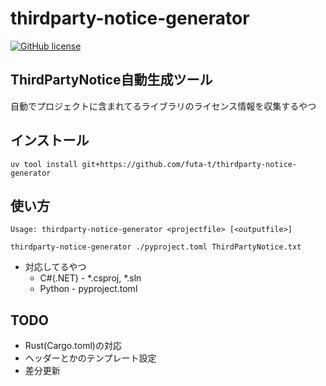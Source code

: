 # thirdparty-notice-generator

[![GitHub license](https://img.shields.io/badge/license-MIT-green.svg)]()

## ThirdPartyNotice自動生成ツール
自動でプロジェクトに含まれてるライブラリのライセンス情報を収集するやつ

## インストール
```
uv tool install git+https://github.com/futa-t/thirdparty-notice-generator 
```

## 使い方
```
Usage: thirdparty-notice-generator <projectfile> [<outputfile>]
```

```
thirdparty-notice-generator ./pyproject.toml ThirdPartyNotice.txt
```

- 対応してるやつ
    - C#(.NET) - *.csproj, *.sln
    - Python - pyproject.toml

## TODO
- Rust(Cargo.toml)の対応
- ヘッダーとかのテンプレート設定
- 差分更新